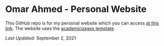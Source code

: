 # Omar Ahmed - Personal Website

This GitHub repo is for my personal website which you can access [at this link](https://oma219.github.io/). The website uses the [academicpages template](https://github.com/academicpages/academicpages.github.io).

*Last Updated:* September 2, 2021